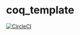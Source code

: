 # coq_template

[![CircleCI](https://circleci.com/gh/yoshihiro503/coq_example.svg?style=svg)](https://circleci.com/gh/yoshihiro503/coq_example)
